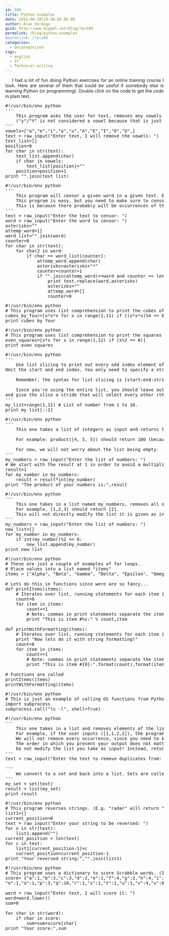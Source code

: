 ```yaml
---
id: 589
title: Python examples
date: 2014-08-28T19:36:02-05:00
author: Alan Verdugo
guid: http://www.kippel.net/blog/?p=589
permalink: /blog/python-examples
#permalink: /?p=589
categories:
  - Uncategorized
tags:
  - english
  - IT
  - Technical writing
---
```

<p style="text-align: justify;">
      I had a lot of fun doing Python exercises for an online training course I took. Here are several of them that could be useful if somebody else is learning Python (or programming). Double click on the code to get the code in plain text.
</p>

<pre class="theme:terminal font:ubuntu-mono font-size-enable:false toolbar:2 striped:false wrap:true lang:python decode:true" title="Disemvoweler">#!/usr/bin/env python
'''
    This program asks the user for text, removes any vowels on it and prints the "unvoweled" text to the user.
    ("y"/"Y" is not considered a vowel because that is just silly).
'''
vowels=["a","e","i","o","u","A","E","I","O","U",]
text = raw_input("Enter text, I will remove the vowels: ")
text_list=[]
position=0
for char in str(text):
    text_list.append(char)
    if char in vowels:
        text_list[position]=""
    position=position+1
print "".join(text_list)</pre>

<pre class="theme:terminal font:ubuntu-mono font-size-enable:false toolbar:2 show-lang:1 striped:false wrap:true lang:python decode:true" title="Censorer">#!/usr/bin/env python
'''
    This program will censor a given word in a given text. E.g. if the user types "This is my text!" and the word "text" is to be censored, the program will return "This is my ****!"
    This program is easy, but you need to make sure to censor the whole word in the text, and not just censor the characters that appear in the word.
    This is because there probably will be occurrences of those characters in other words that should not be censored. So you need to find the whole word before doing any censoring.
'''
text = raw_input("Enter the text to censor: ")
word = raw_input("Enter the word to censor: ")
asterisks=""
attemp_word=[]
word_list="".join(word)
counter=0
for char in str(text):
    for char2 in word:
        if char == word_list[counter]:
            attemp_word.append(char)
            asterisks=asterisks+"*"
            counter=counter+1
            if "".join(attemp_word)==word and counter == len(word):
                print text.replace(word,asterisks)
                asterisks=""
                attemp_word=[]
                counter=0</pre>

<pre class="theme:terminal font:ubuntu-mono font-size-enable:false toolbar:2 show-lang:1 striped:false wrap:true lang:python decode:true" title="List comprehension">#!/usr/bin/env python
# This program uses list comprehension to print the cubes of the numbers 1 to 10 that are evenly divisible by 4.
cubes_by_four=[x*x*x for x in range(1,11) if ((x*x*x)%4 == 0)]
print cubes_by_four</pre>

<pre class="theme:terminal font:ubuntu-mono font-size-enable:false toolbar:2 show-lang:2 striped:false wrap:true lang:python decode:true" title="Squares">#!/usr/bin/env python
# This program uses list comprehension to print the squares of the numbers 1 to 10 that are even.
even_squares=[x*x for x in range(1,12) if (x%2 == 0)]
print even_squares</pre>

<pre class="theme:terminal font:ubuntu-mono font-size-enable:false toolbar:2 show-lang:2 striped:false wrap:true lang:python decode:true" title="Slicing">#!/usr/bin/env python
'''
    Use list slicing to print out every odd index element of my_list (numbers from 1 to 10) from start to finish.
Omit the start and end index. You only need to specify a stride.

    Remember, the syntax for list slicing is [start:end:stride]

    Since you're using the entire list, you should leave out the start and end indices (but leave in the colons!)
and give the slice a stride that will select every other (that is, odd) element.
'''
my_list=range(1,11) # List of number from 1 to 10.
print my_list[::2]</pre>

<pre class="theme:terminal font:ubuntu-mono font-size-enable:false toolbar:2 show-lang:2 striped:false wrap:true lang:python decode:true">#!/usr/bin/env python
'''
    This one takes a list of integers as input and returns the product of all of the elements in the list.

    For example: product([4, 5, 5]) should return 100 (because 4 * 5 * 5 is 100).

    For now, we will not worry about the list being empty.
'''
my_numbers = raw_input("Enter the list of numbers: ")
# We start with the result at 1 in order to avoid a multiplication by 0.
result=1
for my_number in my_numbers:
    result = result*int(my_number)
print "The product of your numbers is:",result</pre>

<pre class="theme:terminal font:ubuntu-mono font-size-enable:false toolbar:2 striped:false wrap:true lang:python decode:true" title="Odd removers">#!/usr/bin/env python
'''
    This one takes in a list named my_numbers, removes all odd numbers in the list, and returns the result.
    For example, [1,2,3] should return [2].
    This will not directly modify the list it is given as input; instead, it will return a new list with only the even numbers.
'''
my_numbers = raw_input("Enter the list of numbers: ")
new_list=[]
for my_number in my_numbers:
    if int(my_number)%2 == 0:
        new_list.append(my_number)
print new_list</pre>

<pre class="theme:terminal font:ubuntu-mono font-size-enable:false toolbar:2 striped:false wrap:true lang:python decode:true" title="Iterator">#!/usr/bin/env python
# These are just a couple of examples of for loops.
# Place values into a list named "items"
items = ["Alpha", "Beta", "Gamma", "Delta", "Epsilon", "Omega"]

# Lets do this in functions since were are so fancy...
def printItems(items):
    # Iterates over list, running statements for each item in the list
    count=0
    for item in items:
        count+=1
        # Note: commas in print statements separate the items by a single space
        print "This is item #%s:" % count,item

def printWithFormatting(items):
    # Iterates over list, running statements for each item in the list
    print "Now lets do it with string formatting!"
    count=0
    for item in items:
        count+=1
        # Note: commas in print statements separate the items by a single space
        print "This is item #{0}:".format(count),format(item)

# Functions are called
printItems(items)
printWithFormatting(items)</pre>

<pre class="theme:terminal font:ubuntu-mono font-size-enable:false toolbar:2 striped:false wrap:true lang:python decode:true" title="Subprocess">#!/usr/bin/env python
# This is just an example of calling OS functions from Python.
import subprocess
subprocess.call("ls -l", shell=True)</pre>

<pre class="theme:terminal font:ubuntu-mono font-size-enable:false toolbar:2 striped:false wrap:true lang:python decode:true">#!/usr/bin/env python
'''
    This one takes in a list and removes elements of the list that are the same.
    For example, if the user inputs ([1,1,2,2]), the program should return [1,2].
    We will not remove every occurrence, since you need to keep a single occurrence of a number.
    The order in which you present your output does not matter. So returning [1,2,3] is the same as returning [3,1,2].
    Do not modify the list you take as input! Instead, return a new list.
'''
text = raw_input("Enter the text to remove duplicates from: ")

'''
    We convert to a set and back into a list. Sets are collections of unique items. So converting our list into a set will automatically remove duplicates. The drawback is that, since the sets are unordered, the order will be lost.
'''
my_set = set(text)
result = list(my_set)
print result</pre>

<pre class="theme:terminal font:ubuntu-mono font-size-enable:false toolbar:2 striped:false wrap:true lang:python decode:true" title="Reverser">#!/usr/bin/env python
# This program reverses strings. (E.g. "radar" will return "radar")
list1=[]
current_position=0
text = raw_input("Enter your string to be reversed: ")
for n in str(text):
    list1.append("")
current_position = len(text)
for c in text:
    list1[current_position-1]=c
    current_position=current_position-1
print "Your reversed string:","".join(list1)</pre>

<pre class="theme:terminal font:ubuntu-mono font-size-enable:false toolbar:2 striped:false wrap:true lang:python decode:true " title="Scrabble">#!/usr/bin/env python
# This program uses a dictionary to score Scrabble words. (I have never played scrabble, so I am not sure if these are the correct rules but I reckon this is the basic algorithm)
score= {"a":1,"b":3,"c":3,"d":2,"e":1,"f":4,"g":2,"h":4,"i":1,"j":8,"k":5,"l":1,"m":3,
"n":1,"o":1,"p":3,"q":10,"r":1,"s":1,"t":1,"u":1,"v":4,"x":8,"y":4,"z":10}

word = raw_input("Enter text, I will score it: ")
word=word.lower()
sum=0

for char in str(word):
    if char in score:
        sum=sum+score[char]
print "Your score:",sum</pre>